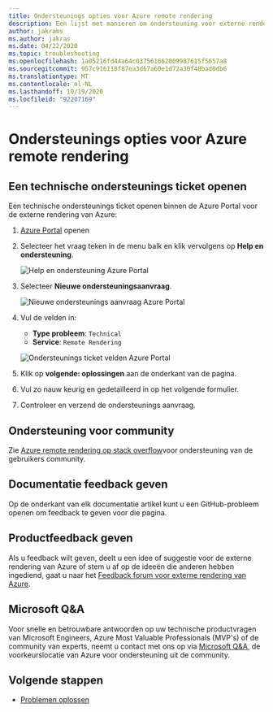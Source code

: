 ```yaml
---
title: Ondersteunings opties voor Azure remote rendering
description: Een lijst met manieren om ondersteuning voor externe rendering van Azure te krijgen
author: jakrams
ms.author: jakras
ms.date: 04/22/2020
ms.topic: troubleshooting
ms.openlocfilehash: 1a05216fd44a64c037561662009987615f5657a8
ms.sourcegitcommit: 957c916118f87ea3d67a60e1d72a30f48bad0db6
ms.translationtype: MT
ms.contentlocale: nl-NL
ms.lasthandoff: 10/19/2020
ms.locfileid: "92207169"
---
```

# <a name="azure-remote-rendering-support-options"></a>Ondersteunings opties voor Azure remote rendering

## <a name="open-a-tech-support-ticket"></a>Een technische ondersteunings ticket openen

Een technische ondersteunings ticket openen binnen de Azure Portal voor de externe rendering van Azure:

1. [Azure Portal](https://ms.portal.azure.com) openen

1. Selecteer het vraag teken in de menu balk en klik vervolgens op **Help en ondersteuning**.

    ![Help en ondersteuning Azure Portal](media/portal-help.png)

1. Selecteer **Nieuwe ondersteuningsaanvraag**.

    ![Nieuwe ondersteunings aanvraag Azure Portal](media/portal-new-request.png)

1. Vul de velden in:

    * **Type probleem**: `Technical`
    * **Service**: `Remote Rendering`

    ![Ondersteunings ticket velden Azure Portal](media/portal-request.png)

1. Klik op **volgende: oplossingen** aan de onderkant van de pagina.

1. Vul zo nauw keurig en gedetailleerd in op het volgende formulier.

1. Controleer en verzend de ondersteunings aanvraag.

## <a name="community-support"></a>Ondersteuning voor community

Zie [Azure remote rendering op stack overflow](https://stackoverflow.com/questions/tagged/azure-remote-rendering)voor ondersteuning van de gebruikers community.

## <a name="provide-documentation-feedback"></a>Documentatie feedback geven

Op de onderkant van elk documentatie artikel kunt u een GitHub-probleem openen om feedback te geven voor die pagina.

## <a name="provide-product-feedback"></a>Productfeedback geven

Als u feedback wilt geven, deelt u een idee of suggestie voor de externe rendering van Azure of stem u af op de ideeën die anderen hebben ingediend, gaat u naar het [Feedback forum voor externe rendering van Azure](https://feedback.azure.com/forums/928696-azure-remote-rendering).


## <a name="microsoft-qa"></a>Microsoft Q&A

Voor snelle en betrouwbare antwoorden op uw technische productvragen van Microsoft Engineers, Azure Most Valuable Professionals (MVP's) of de community van experts, neemt u contact met ons op via [Microsoft Q&A](/answers/topics/azure-remote-rendering.html), de voorkeurslocatie van Azure voor ondersteuning uit de community.

## <a name="next-steps"></a>Volgende stappen

* [Problemen oplossen](troubleshoot.md)